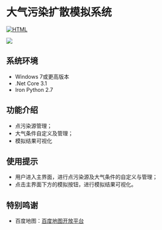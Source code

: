 # 大气污染扩散模拟系统

[![HTML](https://img.shields.io/badge/HTML-56.1%-orange)](https://img.shields.io/badge/HTML-56.1%-orange)

<img src="https://img.shields.io/badge/HTML-56.1%-orange"/>

## 系统环境

- Windows 7或更高版本
- .Net Core 3.1
- Iron Python 2.7

## 功能介绍

- 点污染源管理；
- 大气条件自定义及管理；
- 模拟结果可视化

## 使用提示

- 用户进入主界面，进行点污染源及大气条件的自定义与管理；
- 点击主界面下方的模拟按钮，进行模拟结果可视化。

## 特别鸣谢

- 百度地图：[百度地图开放平台](http://lbsyun.baidu.com/)


